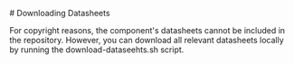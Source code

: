 # Downloading Datasheets

For copyright reasons, the component's datasheets cannot be included in the repository.
However, you can download all relevant datasheets locally by running the download-dataseehts.sh script.
